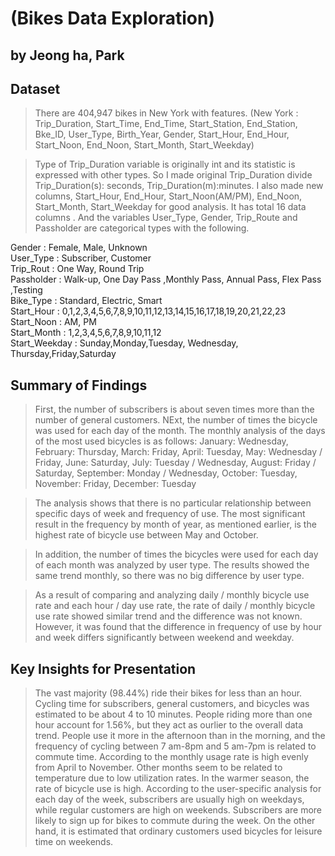 # (Bikes Data Exploration)
## by Jeong ha, Park


## Dataset
> There are 404,947 bikes in New York with features. 
(New York : Trip_Duration, Start_Time, End_Time, Start_Station, End_Station, Bke_ID, User_Type,  Birth_Year, Gender, Start_Hour, End_Hour, Start_Noon, End_Noon, Start_Month, Start_Weekday)

> Type of Trip_Duration variable is originally int and its statistic is expressed with other types. So I made original Trip_Duration divide Trip_Duration(s): seconds, Trip_Duration(m):minutes. I also made new columns, Start_Hour, End_Hour, Start_Noon(AM/PM), End_Noon, Start_Month, Start_Weekday for good analysis. It has total 16 data columns .
And the variables User_Type, Gender, Trip_Route and Passholder are categorical types with the following.

Gender : Female, Male, Unknown <br>
User_Type : Subscriber, Customer <br>
Trip_Rout : One Way, Round Trip <br>
Passholder : Walk-up, One Day Pass ,Monthly Pass, Annual Pass, Flex Pass ,Testing <br>
Bike_Type : Standard, Electric, Smart <br>
Start_Hour : 0,1,2,3,4,5,6,7,8,9,10,11,12,13,14,15,16,17,18,19,20,21,22,23 <br>
Start_Noon : AM, PM <br>
Start_Month : 1,2,3,4,5,6,7,8,9,10,11,12 <br>
Start_Weekday : Sunday,Monday,Tuesday, Wednesday, Thursday,Friday,Saturday <br>


## Summary of Findings

> First, the number of subscribers is about seven times more than the number of general customers.
> NExt, the number of times the bicycle was used for each day of the month. The monthly analysis of the days of the most used bicycles is as follows:
January: Wednesday, February: Thursday, March: Friday, April: Tuesday, May: Wednesday / Friday, June: Saturday, July: Tuesday / Wednesday, August: Friday / Saturday, September: Monday / Wednesday, October: Tuesday, November: Friday, December: Tuesday

> The analysis shows that there is no particular relationship between specific days of week and frequency of use. The most significant result in the frequency by month of year, as mentioned earlier, is the highest rate of bicycle use between May and October.

>In addition, the number of times the bicycles were used for each day of each month was analyzed by user type. The results showed the same trend monthly, so there was no big difference by user type.

> As a result of comparing and analyzing daily / monthly bicycle use rate and each hour / day use rate, the rate of daily / monthly bicycle use rate showed similar trend and the difference was not known. However, it was found that the difference in frequency of use by hour and week differs significantly between weekend and weekday.

## Key Insights for Presentation

> The vast majority (98.44%) ride their bikes for less than an hour. Cycling time for subscribers, general customers, and bicycles was estimated to be about 4 to 10 minutes. People riding more than one hour account for 1.56%, but they act as ourlier to the overall data trend.
> People use it more in the afternoon than in the morning, and the frequency of cycling between 7 am-8pm and 5 am-7pm is related to commute time. According to the monthly usage rate is high evenly from April to November. Other months seem to be related to temperature due to low utilization rates. In the warmer season, the rate of bicycle use is high. According to the user-specific analysis for each day of the week, subscribers are usually high on weekdays, while regular customers are high on weekends. Subscribers are more likely to sign up for bikes to commute during the week. On the other hand, it is estimated that ordinary customers used bicycles for leisure time on weekends.